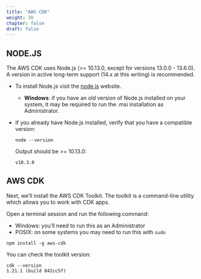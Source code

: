 ```yaml
---
title: "AWS CDK"
weight: 30
chapter: false
draft: false
---
```


## NODE.JS

The AWS CDK uses Node.js (>= 10.13.0, except for versions 13.0.0 - 13.6.0). A version in active long-term support (14.x at this writing) is recommended.

* To install Node.js visit the [node.js](https://nodejs.org/en/) website.
    * __Windows__: if you have an old version of Node.js installed on your system, it may be required to run the .msi installation as Administrator.
* If you already have Node.js installed, verify that you have a compatible version:

    ```
    node --version
    ```

    Output should be >= 10.13.0:

    ```
    v10.3.0
    ```

## AWS CDK

Next, we’ll install the AWS CDK Toolkit. The toolkit is a command-line utility which allows you to work with CDK apps.

Open a terminal session and run the following command:

* Windows: you’ll need to run this as an Administrator
* POSIX: on some systems you may need to run this with `sudo`

```
npm install -g aws-cdk
```

You can check the toolkit version:

```
cdk --version
1.21.1 (build 842cc5f)
```
